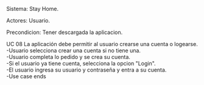   
Sistema: Stay Home.

Actores: Usuario.

Precondicion: Tener descargada la aplicacion.

UC 08 La aplicación debe permitir al usuario crearse una cuenta o logearse.<br/>
-Usuario selecciona crear una cuenta si no tiene una.<br/>
-Usuario completa lo pedido y se crea su cuenta.<br/>
-Si el usuario ya tiene cuenta, selecciona la opcion "Login".<br/>
-El usuario ingresa su usuario y contraseña y entra a su cuenta. <br/>
-Use case ends
